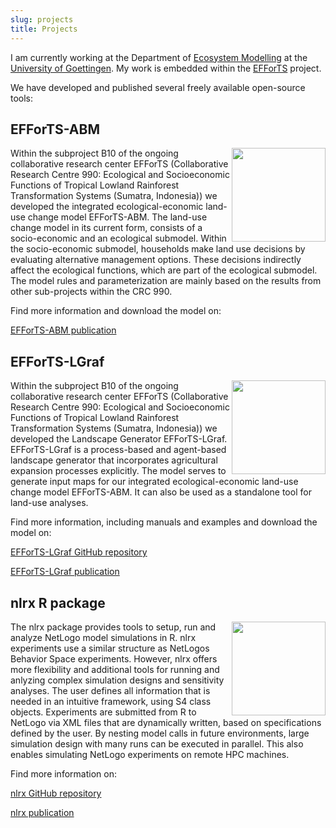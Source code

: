 ```yaml
---
slug: projects
title: Projects
---
```


I am currently working at the Department of [Ecosystem Modelling](http://www.uni-goettingen.de/de/102170.html) at the [University of Goettingen](https://www.uni-goettingen.de/). My work is embedded within the [EFForTS](https://www.uni-goettingen.de/de/310995.html) project.

We have developed and published several freely available open-source tools:

## EFForTS-ABM 
<img src="/images/EFForTS-ABM.png" align="right" width="150" /> 
Within the subproject B10 of the ongoing collaborative research center EFForTS (Collaborative Research Centre 990: Ecological and Socioeconomic Functions of Tropical Lowland Rainforest Transformation Systems (Sumatra, Indonesia)) we developed the integrated ecological-economic land-use change model EFForTS-ABM. The land-use change model in its current form, consists of a socio-economic and an ecological submodel. Within the socio-economic submodel, households make land use decisions by evaluating alternative management options. These decisions indirectly affect the ecological functions, which are part of the ecological submodel. The model rules and parameterization are mainly based on the results from other sub-projects within the CRC 990. 

Find more information and download the model on: 

[EFForTS-ABM publication](http://journals.plos.org/plosone/article?id=10.1371/journal.pone.0190506)

## EFForTS-LGraf
<img src="/images/EFForTS-LGraf.png" align="right" width="150" /> 
Within the subproject B10 of the ongoing collaborative research center EFForTS (Collaborative Research Centre 990: Ecological and Socioeconomic Functions of Tropical Lowland Rainforest Transformation Systems (Sumatra, Indonesia)) we developed the Landscape Generator EFForTS-LGraf. EFForTS-LGraf is a process-based and agent-based landscape generator that incorporates agricultural expansion processes explicitly. The model serves to generate input maps for our integrated ecological-economic land-use change model EFForTS-ABM. It can also be used as a standalone tool for land-use analyses. 

Find more information, including manuals and examples and download the model on: 

[EFForTS-LGraf GitHub repository](https://github.com/nldoc/EFForTS-LGraf/tree/v1.1)

[EFForTS-LGraf publication](https://doi.org/10.1371/journal.pone.0222949)

## nlrx R package
<img src="/images/nlrx.png" align="right" width="150" /> 
The nlrx package provides tools to setup, run and analyze NetLogo model simulations in R. nlrx experiments use a similar structure as NetLogos Behavior Space experiments. However, nlrx offers more flexibility and additional tools for running and anlyzing complex simulation designs and sensitivity analyses. The user defines all information that is needed in an intuitive framework, using S4 class objects. Experiments are submitted from R to NetLogo via XML files that are dynamically written, based on specifications defined by the user. By nesting model calls in future environments, large simulation design with many runs can be executed in parallel. This also enables simulating NetLogo experiments on remote HPC machines. 

Find more information on: 

[nlrx GitHub repository](https://github.com/nldoc/nlrx)

[nlrx publication](https://doi.org/10.1111/2041-210X.13286)